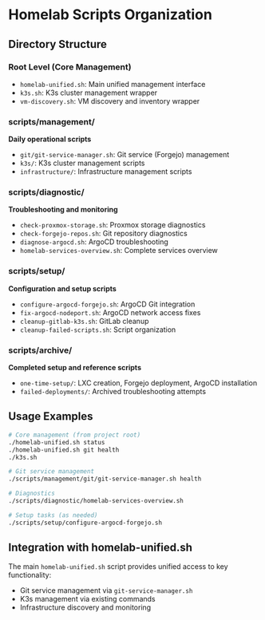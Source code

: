 # Homelab Scripts Organization

## Directory Structure

### Root Level (Core Management)
- `homelab-unified.sh`: Main unified management interface
- `k3s.sh`: K3s cluster management wrapper  
- `vm-discovery.sh`: VM discovery and inventory wrapper

### scripts/management/
**Daily operational scripts**
- `git/git-service-manager.sh`: Git service (Forgejo) management
- `k3s/`: K3s cluster management scripts
- `infrastructure/`: Infrastructure management scripts

### scripts/diagnostic/
**Troubleshooting and monitoring**
- `check-proxmox-storage.sh`: Proxmox storage diagnostics
- `check-forgejo-repos.sh`: Git repository diagnostics
- `diagnose-argocd.sh`: ArgoCD troubleshooting
- `homelab-services-overview.sh`: Complete services overview

### scripts/setup/
**Configuration and setup scripts**
- `configure-argocd-forgejo.sh`: ArgoCD Git integration
- `fix-argocd-nodeport.sh`: ArgoCD network access fixes
- `cleanup-gitlab-k3s.sh`: GitLab cleanup
- `cleanup-failed-scripts.sh`: Script organization

### scripts/archive/
**Completed setup and reference scripts**
- `one-time-setup/`: LXC creation, Forgejo deployment, ArgoCD installation
- `failed-deployments/`: Archived troubleshooting attempts

## Usage Examples

```bash
# Core management (from project root)
./homelab-unified.sh status
./homelab-unified.sh git health
./k3s.sh

# Git service management
./scripts/management/git/git-service-manager.sh health

# Diagnostics
./scripts/diagnostic/homelab-services-overview.sh

# Setup tasks (as needed)
./scripts/setup/configure-argocd-forgejo.sh
```

## Integration with homelab-unified.sh

The main `homelab-unified.sh` script provides unified access to key functionality:
- Git service management via `git-service-manager.sh`
- K3s management via existing commands
- Infrastructure discovery and monitoring
